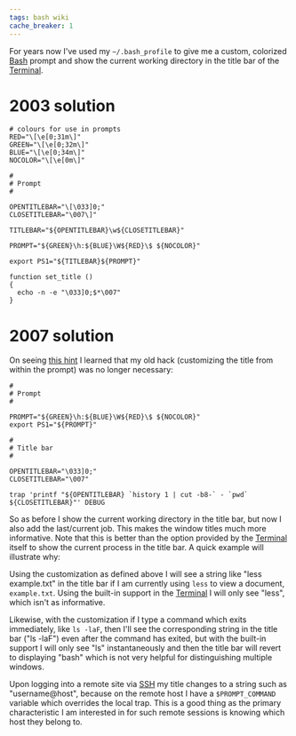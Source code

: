 ```yaml
---
tags: bash wiki
cache_breaker: 1
---
```


For years now I've used my `~/.bash_profile` to give me a custom, colorized [Bash](/wiki/Bash) prompt and show the current working directory in the title bar of the [Terminal](/wiki/Terminal).

# 2003 solution

    # colours for use in prompts
    RED="\[\e[0;31m\]"
    GREEN="\[\e[0;32m\]"
    BLUE="\[\e[0;34m\]"
    NOCOLOR="\[\e[0m\]"

    #
    # Prompt
    #

    OPENTITLEBAR="\[\033]0;"
    CLOSETITLEBAR="\007\]"

    TITLEBAR="${OPENTITLEBAR}\w${CLOSETITLEBAR}"

    PROMPT="${GREEN}\h:${BLUE}\W${RED}\$ ${NOCOLOR}"

    export PS1="${TITLEBAR}${PROMPT}"

    function set_title ()
    {
      echo -n -e "\033]0;$*\007"
    }

# 2007 solution

On seeing [this hint](http://www.macosxhints.com/article.php?story=20070628002730528) I learned that my old hack (customizing the title from within the prompt) was no longer necessary:

    #
    # Prompt
    #

    PROMPT="${GREEN}\h:${BLUE}\W${RED}\$ ${NOCOLOR}"
    export PS1="${PROMPT}"

    #
    # Title bar
    #

    OPENTITLEBAR="\033]0;"
    CLOSETITLEBAR="\007"

    trap 'printf "${OPENTITLEBAR} `history 1 | cut -b8-` - `pwd` ${CLOSETITLEBAR}"' DEBUG

So as before I show the current working directory in the title bar, but now I also add the last/current job. This makes the window titles much more informative. Note that this is better than the option provided by the [Terminal](/wiki/Terminal) itself to show the current process in the title bar. A quick example will illustrate why:

Using the customization as defined above I will see a string like "less example.txt" in the title bar if I am currently using `less` to view a document, `example.txt`. Using the built-in support in the [Terminal](/wiki/Terminal) I will only see "less", which isn't as informative.

Likewise, with the customization if I type a command which exits immediately, like `ls -laF`, then I'll see the corresponding string in the title bar ("ls -laF") even after the command has exited, but with the built-in support I will only see "ls" instantaneously and then the title bar will revert to displaying "bash" which is not very helpful for distinguishing multiple windows.

Upon logging into a remote site via [SSH](/wiki/SSH) my title changes to a string such as "username@host", because on the remote host I have a `$PROMPT_COMMAND` variable which overrides the local trap. This is a good thing as the primary characteristic I am interested in for such remote sessions is knowing which host they belong to.
